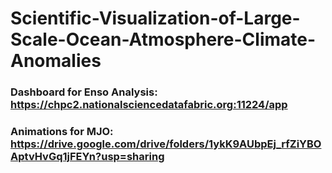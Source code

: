 # Scientific-Visualization-of-Large-Scale-Ocean-Atmosphere-Climate-Anomalies


### Dashboard for Enso Analysis: https://chpc2.nationalsciencedatafabric.org:11224/app
### Animations for MJO: https://drive.google.com/drive/folders/1ykK9AUbpEj_rfZiYBOAptvHvGq1jFEYn?usp=sharing
